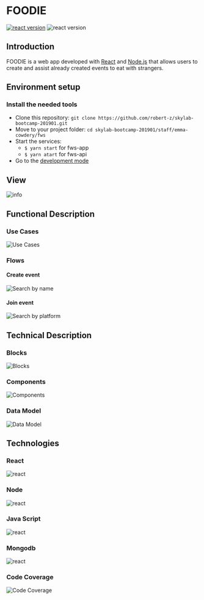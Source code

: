 # FOODIE

[![react version](https://img.shields.io/badge/react-16.8.0-blue.svg)](https://www.npmjs.com/package/react/v/16.8.0) ![react version](https://img.shields.io/badge/coverage-88%25-green.svg)
## Introduction

FOODIE is a web app developed with [React](https://reactjs.org) and [Node.js](https://nodejs.org) that allows users to create and assist already created events to eat with strangers.

## Environment setup

### Install the needed tools
* Clone this repository: `git clone https://github.com/robert-z/skylab-bootcamp-201901.git`
* Move to your project folder: `cd skylab-bootcamp-201901/staff/emma-cowdery/fws`
* Start the services: 
    * `$ yarn start` for fws-app
    * `$ yarn atart` for fws-api
* Go to the [development mode](http://localhost:3000)

## View

![info](images/info.jpg)

## Functional Description

### Use Cases

![Use Cases](images/use-cases.png)

### Flows

#### Create event

![Search by name](images/flow-create.png)

#### Join event

![Search by platform](images/flow-join.png)

## Technical Description

### Blocks

![Blocks](images/blocks.png)

### Components

![Components](images/components.png)

### Data Model

![Data Model](images/data-model.png)

## Technologies
### React

![react](images/react.png)

### Node

![react](images/node.png)

### Java Script

![react](images/js.png)

### Mongodb

![react](images/mongodb.jpg)


### Code Coverage

![Code Coverage](images/codeCoverage.png)
